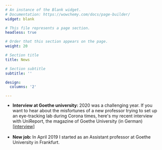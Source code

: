 ```yaml
---
# An instance of the Blank widget.
# Documentation: https://wowchemy.com/docs/page-builder/
widget: blank

# This file represents a page section.
headless: true

# Order that this section appears on the page.
weight: 20

# Section title
title: News

# Section subtitle
subtitle: ''

design:
  columns: '2'

---
```

<ul class="default">
    <li>
      <strong>Interview at Goethe university: </strong>2020 was a challenging year. If you want to hear about the misfortunes of a new professor trying to set up an eye-tracking lab during Corona times, here's my recent interview with UniReport, the magazine of Goethe University (in German) <a target="blank" href=https://www.uni-frankfurt.de/96088517/Interview_Sol_Lago.pdf>[interview]</a>
    </li>
    <br>
    <li>
      <strong>New job: </strong>In April 2019 I started as an Assistant professor at Goethe University in Frankfurt. 
    </li>
  </ul>
</section>